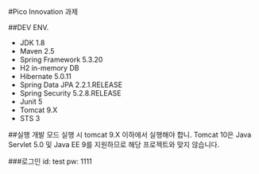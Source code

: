 #Pico Innovation 과제

##DEV ENV.
- JDK 1.8
- Maven 2.5
- Spring Framework 5.3.20
- H2 in-memory DB
- Hibernate 5.0.11
- Spring Data JPA 2.2.1.RELEASE
- Spring Security 5.2.8.RELEASE
- Junit 5
- Tomcat 9.X
- STS 3

##실행 
개발 모드 실행 시 tomcat 9.X 이하에서 실행해야 합니. 
Tomcat 10은 Java Servlet 5.0 및 Java EE 9를 지원하므로 해당 프로젝트와 맞지 않습니다.


###로그인
id: test
pw: 1111


